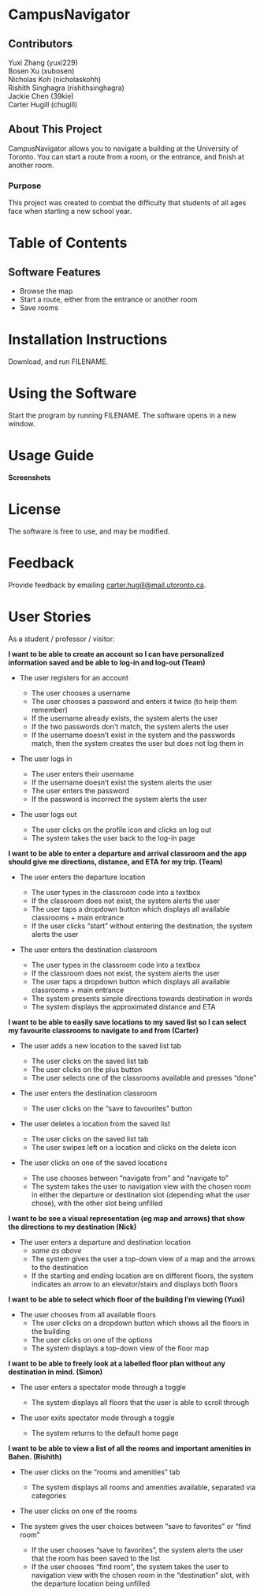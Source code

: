 # CampusNavigator


## Contributors
Yuxi Zhang (yuxi229) \
Bosen Xu (xubosen) \
Nicholas Koh (nicholaskohh) \
Rishith Singhagra (rishithsinghagra) \
Jackie Chen (39kie) \
Carter Hugill (chugill)

## About This Project

CampusNavigator allows you to navigate a building at the University of Toronto. 
You can start a route from a room, or the entrance, and finish at another room. 

### Purpose

This project was created to combat the difficulty that students of all ages face
when starting a new school year. 

# Table of Contents

## Software Features
- Browse the map
- Start a route, either from the entrance or another room
- Save rooms

# Installation Instructions

Download, and run FILENAME.

# Using the Software

Start the program by running FILENAME. The software
opens in a new window.

# Usage Guide

**Screenshots**

# License

The software is free to use, and may be modified.

# Feedback

Provide feedback by emailing carter.hugill@mail.utoronto.ca.
# User Stories

As a student / professor / visitor:

**I want to be able to create an account so I can have personalized information saved and be able to log-in and log-out (Team)**

- The user registers for an account
    - The user chooses a username
    - The user chooses a password and enters it twice (to help them remember)
    - If the username already exists, the system alerts the user
    - If the two passwords don't match, the system alerts the user
    - If the username doesn’t exist in the system and the passwords match, then the system creates the user but does not log them in

- The user logs in

  - The user enters their username
  - If the username doesn’t exist the system alerts the user
  - The user enters the password
  - If the password is incorrect the system alerts the user

- The user logs out

    - The user clicks on the profile icon and clicks on log out
    - The system takes the user back to the log-in page


**I want to be able to enter a departure and arrival classroom and the app should give me directions, distance, and ETA for my trip. (Team)**

- The user enters the departure location

    - The user types in the classroom code into a textbox
    - If the classroom does not exist, the system alerts the user
    - The user taps a dropdown button which displays all available classrooms + main entrance
    - If the user clicks “start” without entering the destination, the system alerts the user

- The user enters the destination classroom

    - The user types in the classroom code into a textbox
    - If the classroom does not exist, the system alerts the user
    - The user taps a dropdown button which displays all available classrooms + main entrance
    - The system presents simple directions towards destination in words
    - The system displays the approximated distance and ETA


**I want to be able to easily save locations to my saved list so I can select my favourite classrooms to navigate to and from  (Carter)**

- The user adds a new location to the saved list tab
    - The user clicks on the saved list tab
    - The user clicks on the plus button
    - The user selects one of the classrooms available and presses “done”

- The user enters the destination classroom
  - The user clicks on the “save to favourites” button

- The user deletes a location from the saved list

    - The user clicks on the saved list tab
    - The user swipes left on a location and clicks on the delete icon

- The user clicks on one of the saved locations

    - The use chooses between “navigate from” and “navigate to”
    - The system takes the user to navigation view with the chosen room in either the departure or destination slot (depending what the user chose), with the other slot being unfilled


**I want to be see a visual representation (eg map and arrows) that show the directions to my destination (Nick)**

- The user enters a departure and destination location
    - *same as above*
    - The system gives the user a top-down view of a map and the arrows to the destination
    - If the starting and ending location are on different floors, the system indicates an arrow to an elevator/stairs and displays both floors

**I want to be able to select which floor of the building I’m viewing (Yuxi)**

- The user chooses from all available floors
    - The user clicks on a dropdown button which shows all the floors in the building
    - The user clicks on one of the options
    - The system displays a top-down view of the floor map


**I want to be able to freely look at a labelled floor plan without any destination in mind. (Simon)**

- The user enters a spectator mode through a toggle
    - The system displays all floors that the user is able to scroll through

- The user exits spectator mode through a toggle
  - The system returns to the default home page

**I want to be able to view a list of all the rooms and important amenities in Bahen. (Rishith)**

- The user clicks on the “rooms and amenities” tab
    - The system displays all rooms and amenities available, separated via categories

- The user clicks on one of the rooms
- The system gives the user choices between “save to favorites” or “find room”
  - If the user chooses “save to favorites”, the system alerts the user that the room has been saved to the list
  - If the user chooses “find room”, the system takes the user to navigation view with the chosen room in the “destination” slot, with the departure location being unfilled 

 

